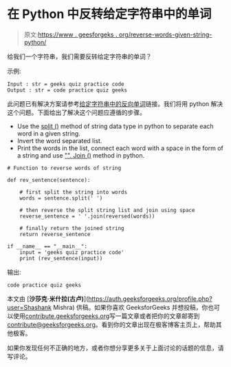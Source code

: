 # 在 Python 中反转给定字符串中的单词

> 原文:[https://www . geesforgeks . org/reverse-words-given-string-python/](https://www.geeksforgeeks.org/reverse-words-given-string-python/)

给我们一个字符串，我们需要反转给定字符串的单词？

示例:

```
Input : str = geeks quiz practice code
Output : str = code practice quiz geeks

```

此问题已有解决方案请参考[给定字符串中的反向单词](https://www.geeksforgeeks.org/reverse-words-in-a-given-string/)链接。我们将用 python 解决这个问题。下面给出了解决这个问题应遵循的步骤。

*   Use the [split ()](https://www.geeksforgeeks.org/how-to-split-a-string-in-cc-python-and-java/) method of string data type in python to separate each word in a given string.
*   Invert the word separated list.
*   Print the words in the list, connect each word with a space in the form of a string and use ["". Join ()](https://www.geeksforgeeks.org/python-string-methods-set-2-len-count-center-ljust-rjust-isalpha-isalnum-isspace-join/) method in python.

```
# Function to reverse words of string 

def rev_sentence(sentence): 

    # first split the string into words 
    words = sentence.split(' ') 

    # then reverse the split string list and join using space 
    reverse_sentence = ' '.join(reversed(words)) 

    # finally return the joined string 
    return reverse_sentence 

if __name__ == "__main__": 
    input = 'geeks quiz practice code'
    print (rev_sentence(input))
```

输出:

```
code practice quiz geeks

```

本文由 [**沙莎克·米什拉(古卢)**](https://auth.geeksforgeeks.org/profile.php?user=Shashank Mishra) 供稿。如果你喜欢 GeeksforGeeks 并想投稿，你也可以使用[contribute.geeksforgeeks.org](http://www.contribute.geeksforgeeks.org)写一篇文章或者把你的文章邮寄到 contribute@geeksforgeeks.org。看到你的文章出现在极客博客主页上，帮助其他极客。

如果你发现任何不正确的地方，或者你想分享更多关于上面讨论的话题的信息，请写评论。